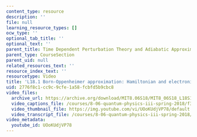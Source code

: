 ```yaml
---
content_type: resource
description: ''
file: null
learning_resource_types: []
ocw_type: ''
optional_tab_title: ''
optional_text: ''
parent_title: Time Dependent Perturbation Theory and Adiabatic Approximation
parent_type: CourseSection
parent_uid: null
related_resources_text: ''
resource_index_text: ''
resourcetype: Video
title: 'L18.1 Born-Oppenheimer approximation: Hamiltonian and electronic states'
uid: 2776f8c1-cc9c-9cfe-1a58-fcbfd5b9cbc8
video_files:
  archive_url: https://archive.org/download/MIT8.06S18/MIT8_06S18_L18S1_300k.mp4
  video_captions_file: /courses/8-06-quantum-physics-iii-spring-2018/f3aedcf7bc295401bf132bea939eb90c_UOoKUdjVP78.vtt
  video_thumbnail_file: https://img.youtube.com/vi/UOoKUdjVP78/default.jpg
  video_transcript_file: /courses/8-06-quantum-physics-iii-spring-2018/b0a9e8628c1ff147e137527946219dfd_UOoKUdjVP78.pdf
video_metadata:
  youtube_id: UOoKUdjVP78
---
```


